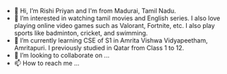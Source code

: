 - 👋 Hi, I’m Rishi Priyan and I'm from Madurai, Tamil Nadu.
- 👀 I’m interested in watching tamil movies and English series. I also love playing online video games such as Valorant, Fortnite, etc. I also play sports like badminton, cricket, and swimming.
- 🌱 I’m currently learning CSE of S1 in Amrita Vishwa Vidyapeetham, Amritapuri. I previously studied in Qatar from Class 1 to 12.
- 💞️ I’m looking to collaborate on ...
- 📫 How to reach me ...

<!---
RishP118/RishP118 is a ✨ special ✨ repository because its `README.md` (this file) appears on your GitHub profile.
You can click the Preview link to take a look at your changes.
--->
